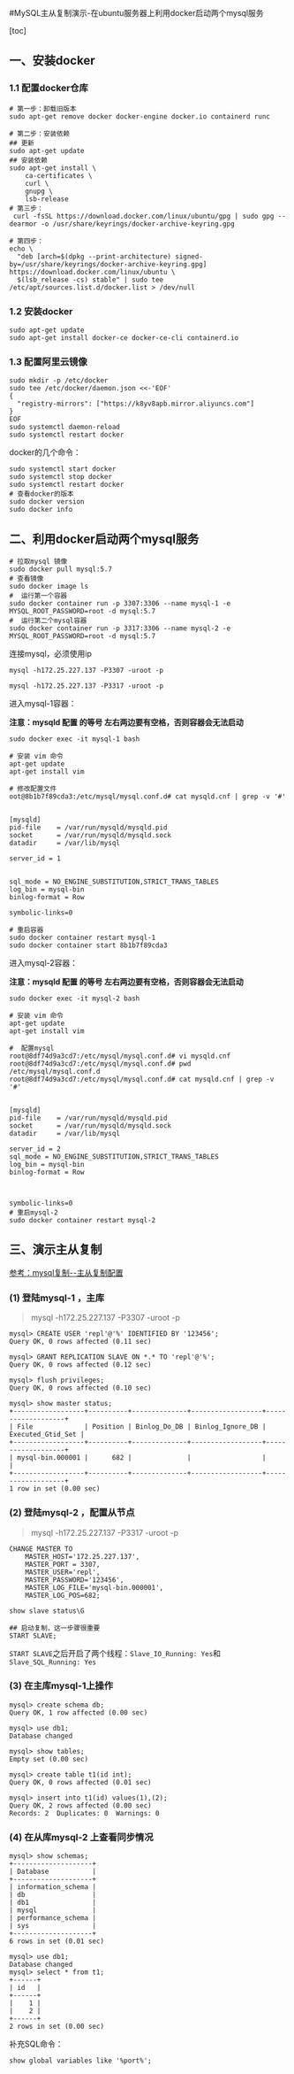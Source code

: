 #MySQL主从复制演示-在ubuntu服务器上利用docker启动两个mysql服务

[toc]

## 一、安装docker

### 1.1 配置docker仓库

```
# 第一步：卸载旧版本
sudo apt-get remove docker docker-engine docker.io containerd runc

# 第二步：安装依赖
## 更新
sudo apt-get update
## 安装依赖
sudo apt-get install \
    ca-certificates \
    curl \
    gnupg \
    lsb-release
# 第三步：
 curl -fsSL https://download.docker.com/linux/ubuntu/gpg | sudo gpg --dearmor -o /usr/share/keyrings/docker-archive-keyring.gpg

# 第四步：
echo \
  "deb [arch=$(dpkg --print-architecture) signed-by=/usr/share/keyrings/docker-archive-keyring.gpg] https://download.docker.com/linux/ubuntu \
  $(lsb_release -cs) stable" | sudo tee /etc/apt/sources.list.d/docker.list > /dev/null
```

### 1.2 安装docker

```
sudo apt-get update
sudo apt-get install docker-ce docker-ce-cli containerd.io
```

### 1.3 配置阿里云镜像

```
sudo mkdir -p /etc/docker
sudo tee /etc/docker/daemon.json <<-'EOF'
{
  "registry-mirrors": ["https://k8yv8apb.mirror.aliyuncs.com"]
}
EOF
sudo systemctl daemon-reload
sudo systemctl restart docker
```

docker的几个命令：

```
sudo systemctl start docker
sudo systemctl stop docker
sudo systemctl restart docker
# 查看docker的版本
sudo docker version
sudo docker info
```

## 二、利用docker启动两个mysql服务

```
# 拉取mysql 镜像
sudo docker pull mysql:5.7
# 查看镜像
sudo docker image ls
#  运行第一个容器
sudo docker container run -p 3307:3306 --name mysql-1 -e MYSQL_ROOT_PASSWORD=root -d mysql:5.7
#  运行第二个mysql容器
sudo docker container run -p 3317:3306 --name mysql-2 -e MYSQL_ROOT_PASSWORD=root -d mysql:5.7
```

连接mysql，必须使用ip

```
mysql -h172.25.227.137 -P3307 -uroot -p

mysql -h172.25.227.137 -P3317 -uroot -p
```

进入mysql-1容器：

**注意：mysqld 配置 的等号 左右两边要有空格，否则容器会无法启动**

```
sudo docker exec -it mysql-1 bash

# 安装 vim 命令
apt-get update
apt-get install vim

# 修改配置文件
oot@8b1b7f89cda3:/etc/mysql/mysql.conf.d# cat mysqld.cnf | grep -v '#'


[mysqld]
pid-file	= /var/run/mysqld/mysqld.pid
socket		= /var/run/mysqld/mysqld.sock
datadir		= /var/lib/mysql

server_id = 1


sql_mode = NO_ENGINE_SUBSTITUTION,STRICT_TRANS_TABLES
log_bin = mysql-bin
binlog-format = Row

symbolic-links=0

# 重启容器
sudo docker container restart mysql-1
sudo docker container start 8b1b7f89cda3
```

进入mysql-2容器：

**注意：mysqld 配置 的等号 左右两边要有空格，否则容器会无法启动**

```
sudo docker exec -it mysql-2 bash

# 安装 vim 命令
apt-get update
apt-get install vim

#  配置mysql
root@8df74d9a3cd7:/etc/mysql/mysql.conf.d# vi mysqld.cnf
root@8df74d9a3cd7:/etc/mysql/mysql.conf.d# pwd
/etc/mysql/mysql.conf.d
root@8df74d9a3cd7:/etc/mysql/mysql.conf.d# cat mysqld.cnf | grep -v '#'


[mysqld]
pid-file	= /var/run/mysqld/mysqld.pid
socket		= /var/run/mysqld/mysqld.sock
datadir		= /var/lib/mysql

server_id = 2
sql_mode = NO_ENGINE_SUBSTITUTION,STRICT_TRANS_TABLES
log_bin = mysql-bin
binlog-format = Row



symbolic-links=0
# 重启mysql-2
sudo docker container restart mysql-2
```



## 三、演示主从复制

[参考：mysql复制--主从复制配置](https://blog.csdn.net/daicooper/article/details/79905660)

### (1) 登陆mysql-1 ，主库

> mysql -h172.25.227.137 -P3307 -uroot -p

```
mysql> CREATE USER 'repl'@'%' IDENTIFIED BY '123456';
Query OK, 0 rows affected (0.11 sec)

mysql> GRANT REPLICATION SLAVE ON *.* TO 'repl'@'%';
Query OK, 0 rows affected (0.12 sec)

mysql> flush privileges;
Query OK, 0 rows affected (0.10 sec)

mysql> show master status;
+------------------+----------+--------------+------------------+-------------------+
| File             | Position | Binlog_Do_DB | Binlog_Ignore_DB | Executed_Gtid_Set |
+------------------+----------+--------------+------------------+-------------------+
| mysql-bin.000001 |      682 |              |                  |                   |
+------------------+----------+--------------+------------------+-------------------+
1 row in set (0.00 sec)

```

### (2) 登陆mysql-2 ，配置从节点

> mysql -h172.25.227.137 -P3317 -uroot -p

```
CHANGE MASTER TO
    MASTER_HOST='172.25.227.137',  
    MASTER_PORT = 3307,
    MASTER_USER='repl',      
    MASTER_PASSWORD='123456',   
    MASTER_LOG_FILE='mysql-bin.000001',
    MASTER_LOG_POS=682;
    
show slave status\G

## 启动复制，这一步骤很重要
START SLAVE;
```

`START SLAVE`之后开启了两个线程：`Slave_IO_Running: Yes`和`Slave_SQL_Running: Yes`

### (3) 在主库mysql-1上操作

```
mysql> create schema db;
Query OK, 1 row affected (0.00 sec)

mysql> use db1;
Database changed

mysql> show tables;
Empty set (0.00 sec)

mysql> create table t1(id int);
Query OK, 0 rows affected (0.01 sec)

mysql> insert into t1(id) values(1),(2);
Query OK, 2 rows affected (0.00 sec)
Records: 2  Duplicates: 0  Warnings: 0
```

### (4) 在从库mysql-2 上查看同步情况

```
mysql> show schemas;
+--------------------+
| Database           |
+--------------------+
| information_schema |
| db                 |
| db1                |
| mysql              |
| performance_schema |
| sys                |
+--------------------+
6 rows in set (0.01 sec)

mysql> use db1;
Database changed
mysql> select * from t1;
+------+
| id   |
+------+
|    1 |
|    2 |
+------+
2 rows in set (0.00 sec)
```

补充SQL命令：

```
show global variables like '%port%';
```

